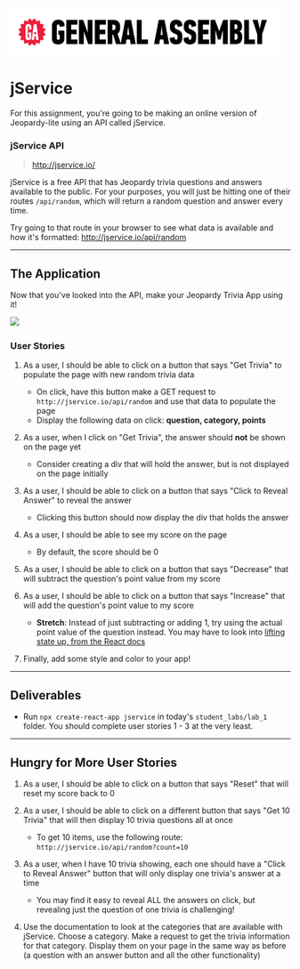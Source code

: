 ![](/ga_cog.png)

# jService

For this assignment, you're going to be making an online version of Jeopardy-lite using an API called jService.

### jService API

> http://jservice.io/

jService is a free API that has Jeopardy trivia questions and answers available to the public. For your purposes, you will just be hitting one of their routes `/api/random`, which will return a random question and answer every time.

Try going to that route in your browser to see what data is available and how it's formatted: http://jservice.io/api/random

---

## The Application

Now that you've looked into the API, make your Jeopardy Trivia App using it!

![](https://imgur.com/CAsc8o3.gif)

### User Stories

1. As a user, I should be able to click on a button that says "Get Trivia" to populate the page with new random trivia data
    - On click, have this button make a GET request to `http://jservice.io/api/random` and use that data to populate the page
    - Display the following data on click: **question, category, points**

1. As a user, when I click on "Get Trivia", the answer should **not** be shown on the page yet
    - Consider creating a div that will hold the answer, but is not displayed on the page initially

1. As a user, I should be able to click on a button that says "Click to Reveal Answer" to reveal the answer
    - Clicking this button should now display the div that holds the answer

1. As a user, I should be able to see my score on the page
    - By default, the score should be 0

1. As a user, I should be able to click on a button that says "Decrease" that will subtract the question's point value from my score

1. As a user, I should be able to click on a button that says "Increase" that will add the question's point value to my score
    - **Stretch**: Instead of just subtracting or adding 1, try using the actual point value of the question instead. You may have to look into [lifting state up, from the React docs](https://reactjs.org/docs/lifting-state-up.html)

1. Finally, add some style and color to your app!

---

## Deliverables

- Run `npx create-react-app jservice` in today's `student_labs/lab_1` folder. You should complete user stories 1 - 3 at the very least.

---

## Hungry for More User Stories

1. As a user, I should be able to click on a button that says "Reset" that will reset my score back to 0

1. As a user, I should be able to click on a different button that says "Get 10 Trivia" that will then display 10 trivia questions all at once
    - To get 10 items, use the following route: `http://jservice.io/api/random?count=10`

1. As a user, when I have 10 trivia showing, each one should have a "Click to Reveal Answer" button that will only display one trivia's answer at a time
    - You may find it easy to reveal ALL the answers on click, but revealing just the question of one trivia is challenging!

1. Use the documentation to look at the categories that are available with jService. Choose a category. Make a request to get the trivia information for that category. Display them on your page in the same way as before (a question with an answer button and all the other functionality)

